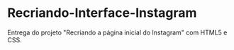 # Recriando-Interface-Instagram
Entrega do projeto "Recriando a página inicial do Instagram" com HTML5 e CSS. 
 
 

